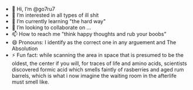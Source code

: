 - 👋 Hi, I’m @go7ru7
- 👀 I’m interested in all types of ill shit
- 🌱 I’m currently learning "the hard way"
- 💞️ I’m looking to collaborate on ...
- 📫 How to reach me "think happy thoughts and rub your boobs"
- 😄 Pronouns: I identify as the correct one in any arguement and The Absolution
- ⚡ Fun fact: while scanning the area in space that is presumed to be the oldest, the center if you will, for traces of life and amino acids, scientists discovered formic acid which smells faintly of rasberries and aged rum barrels, which is what i now imagine the waiting room in the afterlife must smell like.

<!---
go7ru7/go7ru7 is a ✨ special ✨ repository because its `README.md` (this file) appears on your GitHub profile.
You can click the Preview link to take a look at your changes.
--->
